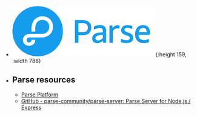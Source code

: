 - ![parse.png](../assets/parse_1687622474413_0.png){:height 159, :width 788}
- ## Parse resources
	- [Parse Platform](https://parseplatform.org/)
	- [GitHub - parse-community/parse-server: Parse Server for Node.js / Express](https://github.com/parse-community/parse-server)